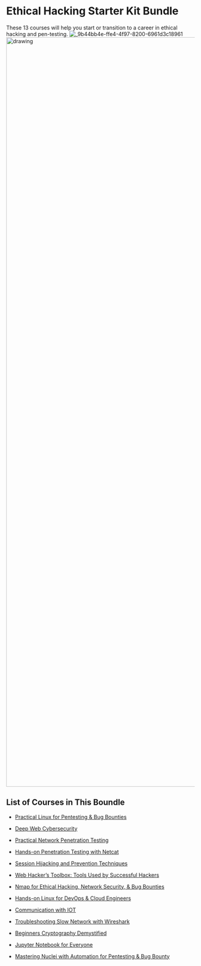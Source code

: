 # Ethical Hacking Starter Kit Bundle
These 13 courses will help you start or transition to a career in ethical hacking and pen-testing.
![_9b44bb4e-ffe4-4f97-8200-6961d3c18961](https://github.com/sinapordanesh/Cybersecurity-Networking-Course-Notes/assets/74850874/590181ab-9dec-4f63-b1c5-746ccf1f8c4c)
<img src="https://github.com/sinapordanesh/Cybersecurity-Networking-Course-Notes/assets/74850874/590181ab-9dec-4f63-b1c5-746ccf1f8c4c" alt="drawing" style="width:2000px;"/>

## List of Courses in This Boundle

- [Practical Linux for Pentesting & Bug Bounties](https://github.com/sinapordanesh/Cybersecurity-Networking-Course-Notes/tree/main/Ethical%20Hacking%20Starter%20Kit/Ethical%20Hacking%20Starter%20Kit%20Bundle/Practical%20Linux%20for%20Pentesting%20%26%20Bug%20Bounties)

- [Deep Web Cybersecurity](https://github.com/sinapordanesh/Cybersecurity-Networking-Course-Notes/tree/main/Ethical%20Hacking%20Starter%20Kit/Ethical%20Hacking%20Starter%20Kit%20Bundle/Deep%20Web%20Cybersecurity)

- [Practical Network Penetration Testing](https://github.com/sinapordanesh/Cybersecurity-Networking-Course-Notes/tree/main/Ethical%20Hacking%20Starter%20Kit/Ethical%20Hacking%20Starter%20Kit%20Bundle/Practical%20Network%20Penetration%20Testing)

- [Hands-on Penetration Testing with Netcat](https://github.com/sinapordanesh/Cybersecurity-Networking-Course-Notes/tree/main/Ethical%20Hacking%20Starter%20Kit/Ethical%20Hacking%20Starter%20Kit%20Bundle/Hands-on%20Penetration%20Testing%20with%20Netcat)

- [Session Hijacking and Prevention Techniques](https://github.com/sinapordanesh/Cybersecurity-Networking-Course-Notes/tree/main/Ethical%20Hacking%20Starter%20Kit/Ethical%20Hacking%20Starter%20Kit%20Bundle/Session%20Hijacking%20and%20Prevention%20Techniques)

- [Web Hacker’s Toolbox: Tools Used by Successful Hackers](https://github.com/sinapordanesh/Cybersecurity-Networking-Course-Notes/tree/main/Ethical%20Hacking%20Starter%20Kit/Ethical%20Hacking%20Starter%20Kit%20Bundle/Web%20Hacker%E2%80%99s%20Toolbox%20Tools%20Used%20by%20Successful%20Ha)

- [Nmap for Ethical Hacking, Network Security, & Bug Bounties](https://github.com/sinapordanesh/Cybersecurity-Networking-Course-Notes/tree/main/Ethical%20Hacking%20Starter%20Kit/Ethical%20Hacking%20Starter%20Kit%20Bundle/Nmap%20for%20Ethical%20Hacking%2C%20Network%20Security%2C%20%26%20Bu)

- [Hands-on Linux for DevOps & Cloud Engineers ](https://github.com/sinapordanesh/Cybersecurity-Networking-Course-Notes/tree/main/Ethical%20Hacking%20Starter%20Kit/Ethical%20Hacking%20Starter%20Kit%20Bundle/Hands-on%20Linux%20for%20DevOps%20%26%20Cloud%20Engineers)

- [Communication with IOT](https://github.com/sinapordanesh/Cybersecurity-Networking-Course-Notes/tree/main/Ethical%20Hacking%20Starter%20Kit/Ethical%20Hacking%20Starter%20Kit%20Bundle/Communication%20with%20IOT)

- [Troubleshooting Slow Network with Wireshark ](https://github.com/sinapordanesh/Cybersecurity-Networking-Course-Notes/tree/main/Ethical%20Hacking%20Starter%20Kit/Ethical%20Hacking%20Starter%20Kit%20Bundle/Troubleshooting%20Slow%20Network%20with%20Wireshark)

- [Beginners Cryptography Demystified ](https://github.com/sinapordanesh/Cybersecurity-Networking-Course-Notes/tree/main/Ethical%20Hacking%20Starter%20Kit/Ethical%20Hacking%20Starter%20Kit%20Bundle/Beginners%20Cryptography%20Demystified)

- [Jupyter Notebook for Everyone ](https://github.com/sinapordanesh/Cybersecurity-Networking-Course-Notes/tree/main/Ethical%20Hacking%20Starter%20Kit/Ethical%20Hacking%20Starter%20Kit%20Bundle/Jupyter%20Notebook%20for%20Everyone)

- [Mastering Nuclei with Automation for Pentesting & Bug Bounty](https://github.com/sinapordanesh/Cybersecurity-Networking-Course-Notes/tree/main/Ethical%20Hacking%20Starter%20Kit/Ethical%20Hacking%20Starter%20Kit%20Bundle/Mastering%20Nuclei%20with%20Automation%20for%20Pentesting)

